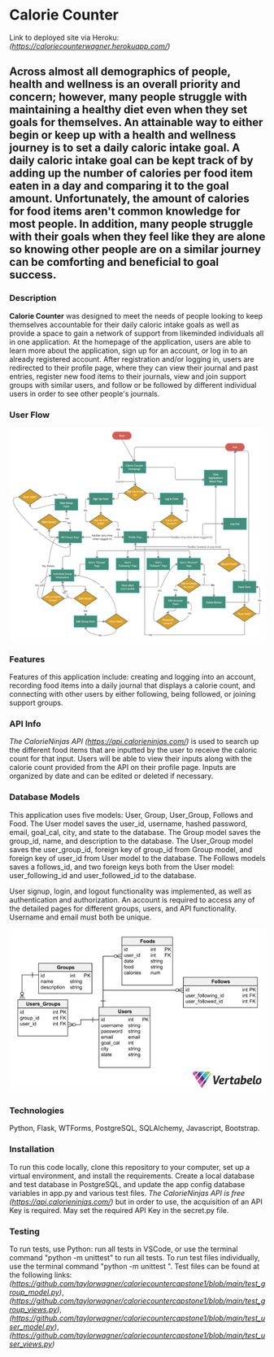 # Calorie Counter

Link to deployed site via Heroku: *(https://caloriecounterwagner.herokuapp.com/)*

## Across almost all demographics of people, health and wellness is an overall priority and concern; however, many people struggle with maintaining a healthy diet even when they set goals for themselves. An attainable way to either begin or keep up with a health and wellness journey is to set a daily caloric intake goal. A daily caloric intake goal can be kept track of by adding up the number of calories per food item eaten in a day and comparing it to the goal amount. Unfortunately, the amount of calories for food items aren't common knowledge for most people. In addition, many people struggle with their goals when they feel like they are alone so knowing other people are on a similar journey can be comforting and beneficial to goal success.

### Description

**Calorie Counter** was designed to meet the needs of people looking to keep themselves accountable for their daily caloric intake goals as well as provide a space to gain a network of support from likeminded individuals all in one application. At the homepage of the application, users are able to learn more about the application, sign up for an account, or log in to an already registered account. After registration and/or logging in, users are redirected to their profile page, where they can view their journal and past entries, register new food items to their journals, view and join support groups with similar users, and follow or be followed by different individual users in order to see other people's journals.

### User Flow

![Application User Flow](static/images/calcountuserflow.png)

### Features

Features of this application include: creating and logging into an account, recording food items into a daily journal that displays a calorie count, and connecting with other users by either following, being followed, or joining support groups.

### API Info

*The CalorieNinjas API (https://api.calorieninjas.com/)* is used to search up the different food items that are inputted by the user to receive the caloric count for that input. Users will be able to view their inputs along with the calorie count provided from the API on their profile page. Inputs are organized by date and can be edited or deleted if necessary.

### Database Models

This application uses five models: User, Group, User_Group, Follows and Food. The User model saves the user_id, username, hashed password, email, goal_cal, city, and state to the database. The Group model saves the group_id, name, and description to the database. The User_Group model saves the user_group_id, foreign key of group_id from Group model, and foreign key of user_id from User model to the database. The Follows models saves a follows_id, and two foreign keys both from the User model: user_following_id and user_followed_id to the database.

User signup, login, and logout functionality was implemented, as well as authentication and authorization. An account is required to access any of the detailed pages for different groups, users, and API functionality. Username and email must both be unique.

![Database Models Schema](static/images/calcountschema.png)

### Technologies

Python, Flask, WTForms, PostgreSQL, SQLAlchemy, Javascript, Bootstrap.

### Installation 

To run this code locally, clone this repository to your computer, set up a virtual environment, and install the requirements. Create a local database and test database in PostgreSQL, and update the app config database variables in app.py and various test files. *The CalorieNinjas API is free (https://api.calorieninjas.com/)* but in order to use, the acquisition of an API Key is required. May set the required API Key in the secret.py file.

### Testing

To run tests, use Python: run all tests in VSCode, or use the terminal command "python -m unittest" to run all tests. To run test files individually, use the terminal command "python -m unittest <filename>". Test files can be found at the following links: *(https://github.com/taylorwagner/caloriecountercapstone1/blob/main/test_group_model.py)*, *(https://github.com/taylorwagner/caloriecountercapstone1/blob/main/test_group_views.py)*, *(https://github.com/taylorwagner/caloriecountercapstone1/blob/main/test_user_model.py)*, *(https://github.com/taylorwagner/caloriecountercapstone1/blob/main/test_user_views.py)*